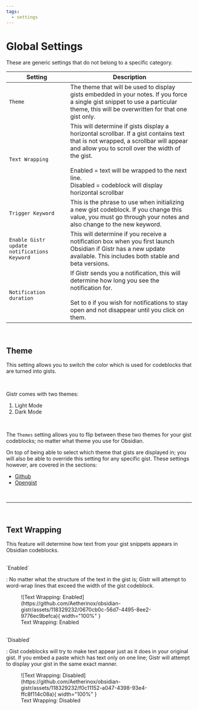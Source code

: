 ```yaml
---
tags:
  - settings
---
```


# Global Settings
These are generic settings that do not belong to a specific category.

| Setting | Description |
| --- | --- |
| `Theme` | The theme that will be used to display gists embedded in your notes. If you force a single gist snippet to use a particular theme, this will be overwritten for that one gist only. |
| `Text Wrapping` | This will determine if gists display a horizontal scrollbar. If a gist contains text that is not wrapped, a scrollbar will appear and allow you to scroll over the width of the gist.<br /><br />Enabled = text will be wrapped to the next line.<br />Disabled = codeblock will display horizontal scrollbar |
| `Trigger Keyword` | This is the phrase to use when initializing a new gist codeblock. If you change this value, you must go through your notes and also change to the new keyword. |
| `Enable Gistr update notifications Keyword` | This will determine if you receive a notification box when you first launch Obsidian if Gistr has a new update available. This includes both stable and beta versions. |
| `Notification duration` | If Gistr sends you a notification, this will determine how long you see the notification for.<br><br>Set to `0` if you wish for notifications to stay open and not disappear until you click on them. |

<br />

## Theme
<!-- md:version stable-1.0.0 -->
<!-- md:default `light` -->
<!-- md:control dropdown -->

This setting allows you to switch the color which is used for codeblocks that are turned into gists.

<br />

Gistr comes with two themes:

 1. Light Mode
 2. Dark Mode

<br />

The `Themes` setting allows you to flip between these two themes for your gist codeblocks; no matter what theme you use for Obsidian.

On top of being able to select which theme that gists are displayed in; you will also be able to override this setting for any specific gist. These settings however, are covered in the sections:

- [Github](github.md)
- [Opengist](opengist.md)

<br />

---

<br />

## Text Wrapping
<!-- md:version stable-1.3.0 -->
<!-- md:default `false` -->
<!-- md:control toggle -->

This feature will determine how text from your gist snippets appears in Obsidian codeblocks. 

<br />

<!-- md:control toggle_on --> `Enabled`

:   No matter what the structure of the text in the gist is; Gistr will attempt to word-wrap lines that exceed the width of the gist codeblock.

<figure markdown="span">
  ![Text Wrapping: Enabled](https://github.com/Aetherinox/obsidian-gistr/assets/118329232/0670cb0c-56d7-4495-8ee2-9776ec9befca){ width="100%" }
  <figcaption>Text Wrapping: Enabled</figcaption>
</figure>

<br />


<!-- md:control toggle_off --> `Disabled`

:   Gist codeblocks will try to make text appear just as it does in your original gist. If you embed a paste which has text only on one line; Gistr will attempt to display your gist in the same exact manner.

<figure markdown="span">
  ![Text Wrapping: Disabled](https://github.com/Aetherinox/obsidian-gistr/assets/118329232/f0c11152-a047-4398-93e4-ffc8f114c08a){ width="100%" }
  <figcaption>Text Wrapping: Disabled</figcaption>
</figure>
